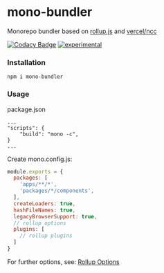 # mono-bundler

Monorepo bundler based on [rollup.js](https://github.com/rollup/rollup) and [vercel/ncc](https://github.com/vercel/ncc)

[![Codacy Badge](https://api.codacy.com/project/badge/Grade/3255f4d75d9d44daac58f4c177191365)](https://app.codacy.com/gh/hoevelmanns/mono-bundler?utm_source=github.com&utm_medium=referral&utm_content=hoevelmanns/mono-bundler&utm_campaign=Badge_Grade)
[![experimental](http://badges.github.io/stability-badges/dist/experimental.svg)](http://github.com/badges/stability-badges)

### Installation
```console
npm i mono-bundler
```

### Usage
package.json
```
...
"scripts": {
    "build": "mono -c",
}
...
```

Create mono.config.js:

```js
module.exports = {
  packages: [
    'apps/**/*',
    'packages/*/components',
  ],
  createLoaders: true,
  hashFileNames: true,
  legacyBrowserSupport: true,
  // rollup options
  plugins: [
    // rollup plugins
  ] 
}
```

For further options, see: [Rollup Options](https://rollupjs.org/guide/en/#big-list-of-options)
